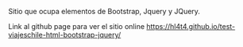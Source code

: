 Sitio que ocupa elementos de Bootstrap, Jquery y JQuery.

Link al github page para ver el sitio online https://hl4t4.github.io/test-viajeschile-html-bootstrap-jquery/
